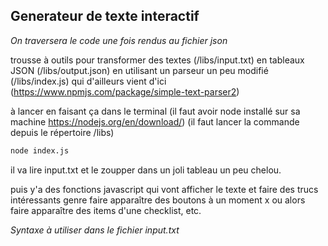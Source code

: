 ## Generateur de texte interactif ##
*On traversera le code une fois rendus au fichier json*

trousse à outils pour transformer des textes (/libs/input.txt) 
en tableaux JSON (/libs/output.json)
en utilisant un parseur un peu modifié (/libs/index.js)
qui d'ailleurs vient d'ici (https://www.npmjs.com/package/simple-text-parser2)

à lancer en faisant ça dans le terminal
(il faut avoir node installé sur sa machine https://nodejs.org/en/download/)
(il faut lancer la commande depuis le répertoire /libs)

```bash
node index.js
```

il va lire input.txt et le zoupper dans un joli tableau un peu chelou.

puis y'a des fonctions javascript qui vont afficher le texte
et faire des trucs intéressants genre faire apparaître des boutons à un moment
x ou alors faire apparaître des items d'une checklist, etc.

*Syntaxe à utiliser dans le fichier input.txt*
